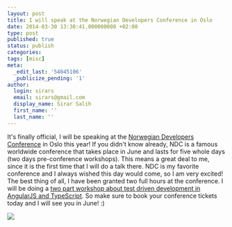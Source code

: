 ```yaml
---
layout: post
title: I will speak at the Norwegian Developers Conference in Oslo
date: 2014-03-30 13:30:41.000000000 +02:00
type: post
published: true
status: publish
categories:
tags: [misc]
meta:
  _edit_last: '54045106'
  _publicize_pending: '1'
author:
  login: sirars
  email: sirars@gmail.com
  display_name: Sirar Salih
  first_name: ''
  last_name: ''
---
```

<p>It's finally official, I will be speaking at the <a href="http://ndcoslo.com/">Norwegian Developers Conference</a> in Oslo this year! If you didn't know already, NDC is a famous worldwide conference that takes place in June and lasts for five whole days (two days pre-conference workshops). This means a great deal to me, since it is the first time that I will do a talk there. NDC is my favorite conference and I always wished this day would come, so I am very excited! The best thing of all, I have been granted two full hours at the conference. I will be doing a <a href="http://ndcoslo.oktaset.com/t-18016">two part workshop about test driven development in AngularJS and TypeScript</a>. So make sure to book your conference tickets today and I will see you in June! :)</p>
<p><a href="http://ndcoslo.com/"><img src="http://sirars.files.wordpress.com/2014/03/capture2.png" /></a></p>
